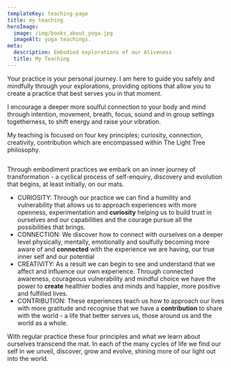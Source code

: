 ```yaml
---
templateKey: teaching-page
title: my teaching
heroImage:
  image: /img/books_about_yoga.jpg
  imageAlt: yoga teachings.
meta:
  description: Embodied explorations of our Aliveness
  title: My Teaching
---
```

<p>Your practice is your personal journey. I am here to guide you safely and mindfully through your explorations, providing options that allow you to create a practice that best serves you in that moment.</p>
<p>I encourage a deeper more soulful connection to your body and mind through intention, movement, breath, focus, sound and in group settings togetherness, to shift energy and raise your vibration.</p>
<p>My teaching is focused on four key principles; curiosity, connection, creativity, contribution which are encompassed within The Light Tree philosophy.</p>
<p><img src="../img/the-4cs-21.jpg" alt=""></p>
<p>Through embodiment practices we embark on an inner journey of transformation - a cyclical process of self-enquiry, discovery and evolution that begins, at least initially, on our mats.</p>
<ul>
<li>CURIOSITY: Through our practice we can find a humility and vulnerability that allows us to approach experiences with more openness, experimentation and <strong>curiosity</strong> helping us to build trust in ourselves and our capabilities and the courage pursue all the possibilities that brings.</li>
<li>CONNECTION: We discover how to connect with ourselves on a deeper level physically, mentally, emotionally and soulfully becoming more aware of and <strong>connected</strong> with the experience we are having, our true inner self and our potential</li>
<li>CREATIVITY: As a result we can begin to see and understand that we affect and influence our own experience. Through connected awareness, courageous vulnerability and mindful choice we have the power to <strong>create</strong> healthier bodies and minds and happier, more positive and fulfilled lives.</li>
<li>CONTRIBUTION: These experiences teach us how to approach our lives with more gratitude and recognise that we have a <strong>contribution</strong> to share with the world - a life that better serves us, those around us and the world as a whole.</li>
</ul>
<p>With regular practice these four principles and what we learn about ourselves transcend the mat. In each of the many cycles of life we find our self in we unveil, discover, grow and evolve, shining more of our light out into the world.</p>